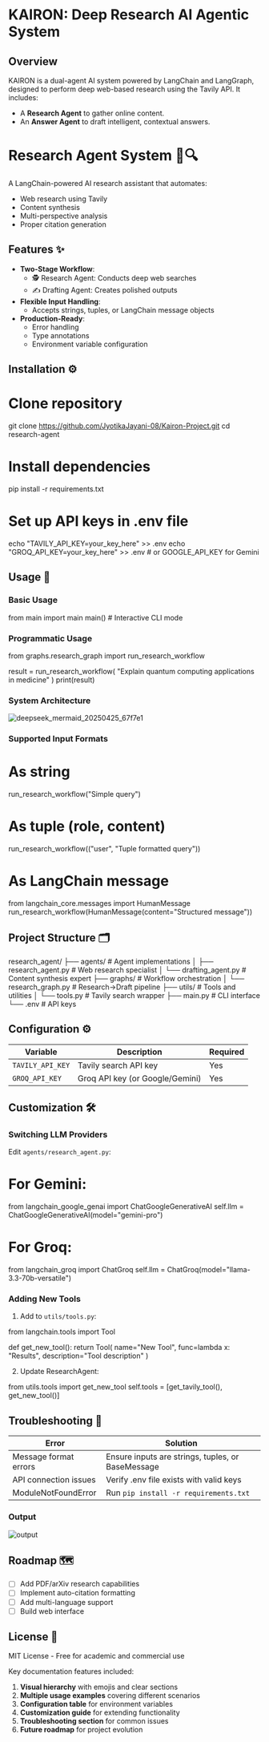 
# KAIRON: Deep Research AI Agentic System

## Overview
KAIRON is a dual-agent AI system powered by LangChain and LangGraph, designed to perform deep web-based research using the Tavily API. It includes:
- A **Research Agent** to gather online content.
- An **Answer Agent** to draft intelligent, contextual answers.



# Research Agent System 🤖🔍

A LangChain-powered AI research assistant that automates:
- Web research using Tavily
- Content synthesis
- Multi-perspective analysis
- Proper citation generation

## Features ✨

- **Two-Stage Workflow**:
  - 🕵️ Research Agent: Conducts deep web searches
  - ✍️ Drafting Agent: Creates polished outputs
- **Flexible Input Handling**:
  - Accepts strings, tuples, or LangChain message objects
- **Production-Ready**:
  - Error handling
  - Type annotations
  - Environment variable configuration

## Installation ⚙️

# Clone repository
git clone https://github.com/JyotikaJayani-08/Kairon-Project.git
cd research-agent

# Install dependencies
pip install -r requirements.txt

# Set up API keys in .env file
echo "TAVILY_API_KEY=your_key_here" >> .env
echo "GROQ_API_KEY=your_key_here" >> .env  # or GOOGLE_API_KEY for Gemini


## Usage 🚀

### Basic Usage

from main import main
main()  # Interactive CLI mode


### Programmatic Usage

from graphs.research_graph import run_research_workflow

result = run_research_workflow(
    "Explain quantum computing applications in medicine"
)
print(result)



### System Architecture
![deepseek_mermaid_20250425_67f7e1](https://github.com/user-attachments/assets/8b572ece-c5fb-4906-b90f-7749ea73479c)



### Supported Input Formats

# As string
run_research_workflow("Simple query")

# As tuple (role, content)
run_research_workflow(("user", "Tuple formatted query"))

# As LangChain message
from langchain_core.messages import HumanMessage
run_research_workflow(HumanMessage(content="Structured message"))


## Project Structure 🗂️

research_agent/
├── agents/               # Agent implementations
│   ├── research_agent.py # Web research specialist
│   └── drafting_agent.py # Content synthesis expert
├── graphs/               # Workflow orchestration
│   └── research_graph.py # Research→Draft pipeline
├── utils/                # Tools and utilities
│   └── tools.py          # Tavily search wrapper
├── main.py               # CLI interface
└── .env                  # API keys


## Configuration ⚙️
| Variable          | Description                     | Required |
|-------------------|---------------------------------|----------|
| `TAVILY_API_KEY`  | Tavily search API key           | Yes      |
| `GROQ_API_KEY`    | Groq API key (or Google/Gemini) | Yes      |

## Customization 🛠️

### Switching LLM Providers
Edit `agents/research_agent.py`:

# For Gemini:
from langchain_google_genai import ChatGoogleGenerativeAI
self.llm = ChatGoogleGenerativeAI(model="gemini-pro")

# For Groq:
from langchain_groq import ChatGroq
self.llm = ChatGroq(model="llama-3.3-70b-versatile")


### Adding New Tools
1. Add to `utils/tools.py`:

from langchain.tools import Tool

def get_new_tool():
    return Tool(
        name="New Tool",
        func=lambda x: "Results",
        description="Tool description"
    )

2. Update ResearchAgent:

from utils.tools import get_new_tool
self.tools = [get_tavily_tool(), get_new_tool()]


## Troubleshooting 🐛

| Error | Solution |
|-------|----------|
| Message format errors | Ensure inputs are strings, tuples, or BaseMessage |
| API connection issues | Verify .env file exists with valid keys |
| ModuleNotFoundError | Run `pip install -r requirements.txt` |



### Output 
![output ](https://github.com/user-attachments/assets/7f27735e-bc1c-4665-af72-1d6a57bcd100)



## Roadmap 🗺️
- [ ] Add PDF/arXiv research capabilities
- [ ] Implement auto-citation formatting
- [ ] Add multi-language support
- [ ] Build web interface

## License 📄
MIT License - Free for academic and commercial use


Key documentation features included:
1. **Visual hierarchy** with emojis and clear sections
2. **Multiple usage examples** covering different scenarios
3. **Configuration table** for environment variables
4. **Customization guide** for extending functionality
5. **Troubleshooting section** for common issues
6. **Future roadmap** for project evolution

